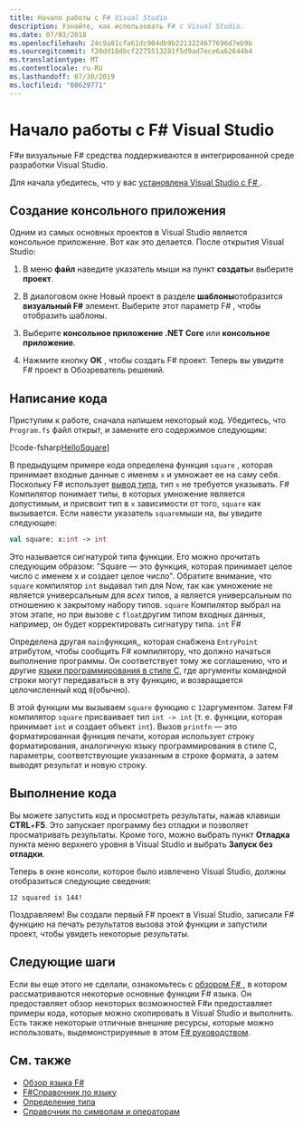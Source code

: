 ```yaml
---
title: Начало работы с F# Visual Studio
description: Узнайте, как использовать F# с Visual Studio.
ms.date: 07/03/2018
ms.openlocfilehash: 24c9a81cfa61dc904db9b2213224677696d7eb9b
ms.sourcegitcommit: f20dd18dbcf2275513281f5d9ad7ece6a62644b4
ms.translationtype: MT
ms.contentlocale: ru-RU
ms.lasthandoff: 07/30/2019
ms.locfileid: "68629771"
---
```

# <a name="get-started-with-f-in-visual-studio"></a>Начало работы с F# Visual Studio

F#и визуальные F# средства поддерживаются в интегрированной среде разработки Visual Studio.

Для начала убедитесь, что у вас [установлена Visual Studio с F# ](install-fsharp.md#install-f-with-visual-studio).

## <a name="creating-a-console-application"></a>Создание консольного приложения

Одним из самых основных проектов в Visual Studio является консольное приложение.  Вот как это делается.  После открытия Visual Studio:

1. В меню **файл** наведите указатель мыши на пункт **создать**и выберите **проект**.

2. В диалоговом окне Новый проект в разделе **шаблоны**отобразится **визуальный F#** элемент.  Выберите этот параметр F# , чтобы отобразить шаблоны.

3. Выберите **консольное приложение .NET Core** или **консольное приложение**.

4. Нажмите кнопку **ОК** , чтобы создать F# проект.  Теперь вы увидите F# проект в Обозреватель решений.

## <a name="writing-your-code"></a>Написание кода

Приступим к работе, сначала напишем некоторый код.  Убедитесь, что `Program.fs` файл открыт, и замените его содержимое следующим:

[!code-fsharp[HelloSquare](~/samples/snippets/fsharp/getting-started/hello-square.fs)]

В предыдущем примере кода определена функция `square` , которая принимает входные данные с именем `x` и умножает ее на саму себя.  Поскольку F# использует [вывод типа](../language-reference/type-inference.md), тип `x` не требуется указывать.  F# Компилятор понимает типы, в которых умножение является допустимым, и присвоит тип в `x` зависимости от того, `square` как вызывается.  Если навести указатель `square`мыши на, вы увидите следующее:

```fsharp
val square: x:int -> int
```

Это называется сигнатурой типа функции.  Его можно прочитать следующим образом: "Square — это функция, которая принимает целое число с именем x и создает целое число".  Обратите внимание, что `square` компилятор `int` выдавал тип для Now, так как умножение не является универсальным для *всех* типов, а является универсальным по отношению к закрытому набору типов.  `square` Компилятор выбрал на этом этапе, но при вызове с `float`другим типом входных данных, например, он будет корректировать сигнатуру типа. `int` F#

Определена другая `main`функция,, которая снабжена `EntryPoint` атрибутом, чтобы сообщить F# компилятору, что должно начаться выполнение программы.  Он соответствует тому же соглашению, что и другие [языки программирования в стиле C](https://en.wikipedia.org/wiki/Entry_point#C_and_C.2B.2B), где аргументы командной строки могут передаваться в эту функцию, и возвращается целочисленный код `0`(обычно).

В этой функции мы вызываем `square` функцию с `12`аргументом.  Затем F# компилятор `square` присваивает тип `int -> int` (т. е. функции, которая принимает `int` и создает объект `int`).  Вызов `printfn` — это форматированная функция печати, которая использует строку форматирования, аналогичную языку программирования в стиле C, параметры, соответствующие указанным в строке формата, а затем выводят результат и новую строку.

## <a name="running-your-code"></a>Выполнение кода

Вы можете запустить код и просмотреть результаты, нажав клавиши **CTRL**+**F5**.  Это запускает программу без отладки и позволяет просматривать результаты.  Кроме того, можно выбрать пункт **Отладка** пункта меню верхнего уровня в Visual Studio и выбрать **Запуск без отладки**.

Теперь в окне консоли, которое было извлечено Visual Studio, должны отобразиться следующие сведения:

```
12 squared is 144!
```

Поздравляем!  Вы создали первый F# проект в Visual Studio, записали F# функцию на печать результатов вызова этой функции и запустили проект, чтобы увидеть некоторые результаты.

## <a name="next-steps"></a>Следующие шаги

Если вы еще этого не сделали, ознакомьтесь с [обзором F# ](../tour.md), в котором рассматриваются некоторые основные функции F# языка.  Он предоставляет обзор некоторых возможностей F#и предоставляет примеры кода, которые можно скопировать в Visual Studio и выполнить.  Есть также некоторые отличные внешние ресурсы, которые можно использовать, выдемонстрируемые в этом [ F# руководством](../index.md).

## <a name="see-also"></a>См. также

- [Обзор языка F#](../tour.md)
- [F#Справочник по языку](../language-reference/index.md)
- [Определение типа](../language-reference/type-inference.md)
- [Справочник по символам и операторам](../language-reference/symbol-and-operator-reference/index.md)
